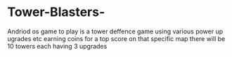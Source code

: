 # Tower-Blasters-
Andriod os game to play is a tower deffence game using various power up ugrades etc earning coins for a top score on that specific map 
there will be 10 towers each having 3 upgrades 

